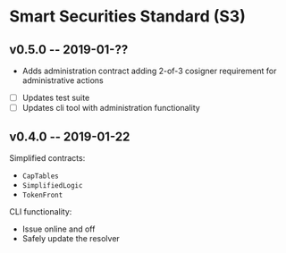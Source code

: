 Smart Securities Standard (S3) 
====

## v0.5.0 -- 2019-01-??

- Adds administration contract adding 2-of-3 cosigner requirement for administrative actions
- [ ] Updates test suite
- [ ] Updates cli tool with administration functionality

## v0.4.0 -- 2019-01-22

Simplified contracts:

- `CapTables`
- `SimplifiedLogic`
- `TokenFront`

CLI functionality:

- Issue online and off
- Safely update the resolver
